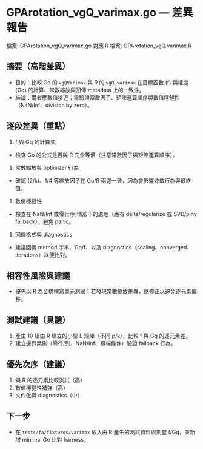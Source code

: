 # GPArotation_vgQ_varimax.go — 差異報告

檔案: GPArotation_vgQ_varimax.go
對應 R 檔案: GPArotation_vgQ.varimax.R

## 摘要（高階差異）

- 目的：比較 Go 的 `vgQVarimax` 與 R 的 `vgQ.varimax` 在目標函數 (f) 與權度 (Gq) 的計算、常數縮放與回傳 metadata 上的一致性。
- 結論：兩者應數值接近；需驗證常數因子、矩陣運算順序與數值穩健性（NaN/Inf、division by zero）。

## 逐段差異（重點）

1. f 與 Gq 的計算式

- 檢查 Go 的公式是否與 R 完全等價（注意常數因子與矩陣運算順序）。

1. 常數縮放與 optimizer 行為

- 確認 (2/k)、1/4 等縮放因子在 Go/R 兩邊一致，因為會影響收斂行為與最終值。

1. 數值穩健性

- 檢查在 NaN/Inf 或零行/列情形下的處理（應有 delta/regularize 或 SVD/pinv fallback），避免 panic。

1. 回傳格式與 diagnostics

- 建議回傳 method 字串、Gq/f、以及 diagnostics（scaling、converged、iterations）以便比對。

## 相容性風險與建議

- 優先以 R 為金標撰寫單元測試；若發現常數縮放差異，應修正以避免逐元素偏移。

## 測試建議（具體）

1. 產生 10 組由 R 建立的小型 L 矩陣（不同 p/k），比較 f 與 Gq 的逐元素差。
2. 建立邊界案例（零行/列、NaN/Inf、極端條件）驗證 fallback 行為。

## 優先次序（建議）

1. 與 R 的逐元素比較測試（高）
2. 數值穩健性補強（高）
3. 文件化與 diagnostics（中）

## 下一步

- 在 `tests/fa/fixtures/varimax` 放入由 R 產生的測試資料與期望 f/Gq，並新增 minimal Go 比對 harness。
